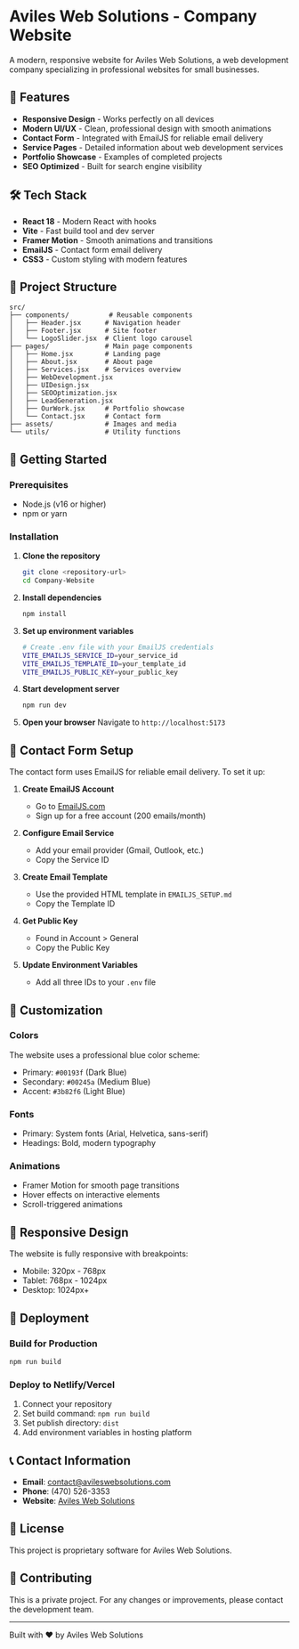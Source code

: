 # Aviles Web Solutions - Company Website

A modern, responsive website for Aviles Web Solutions, a web development company specializing in professional websites for small businesses.

## 🚀 Features

- **Responsive Design** - Works perfectly on all devices
- **Modern UI/UX** - Clean, professional design with smooth animations
- **Contact Form** - Integrated with EmailJS for reliable email delivery
- **Service Pages** - Detailed information about web development services
- **Portfolio Showcase** - Examples of completed projects
- **SEO Optimized** - Built for search engine visibility

## 🛠️ Tech Stack

- **React 18** - Modern React with hooks
- **Vite** - Fast build tool and dev server
- **Framer Motion** - Smooth animations and transitions
- **EmailJS** - Contact form email delivery
- **CSS3** - Custom styling with modern features

## 📁 Project Structure

```
src/
├── components/          # Reusable components
│   ├── Header.jsx      # Navigation header
│   ├── Footer.jsx      # Site footer
│   └── LogoSlider.jsx  # Client logo carousel
├── pages/              # Main page components
│   ├── Home.jsx        # Landing page
│   ├── About.jsx       # About page
│   ├── Services.jsx    # Services overview
│   ├── WebDevelopment.jsx
│   ├── UIDesign.jsx
│   ├── SEOOptimization.jsx
│   ├── LeadGeneration.jsx
│   ├── OurWork.jsx     # Portfolio showcase
│   └── Contact.jsx     # Contact form
├── assets/             # Images and media
└── utils/              # Utility functions
```

## 🚀 Getting Started

### Prerequisites
- Node.js (v16 or higher)
- npm or yarn

### Installation

1. **Clone the repository**
   ```bash
   git clone <repository-url>
   cd Company-Website
   ```

2. **Install dependencies**
   ```bash
   npm install
   ```

3. **Set up environment variables**
   ```bash
   # Create .env file with your EmailJS credentials
   VITE_EMAILJS_SERVICE_ID=your_service_id
   VITE_EMAILJS_TEMPLATE_ID=your_template_id
   VITE_EMAILJS_PUBLIC_KEY=your_public_key
   ```

4. **Start development server**
   ```bash
   npm run dev
   ```

5. **Open your browser**
   Navigate to `http://localhost:5173`

## 📧 Contact Form Setup

The contact form uses EmailJS for reliable email delivery. To set it up:

1. **Create EmailJS Account**
   - Go to [EmailJS.com](https://www.emailjs.com/)
   - Sign up for a free account (200 emails/month)

2. **Configure Email Service**
   - Add your email provider (Gmail, Outlook, etc.)
   - Copy the Service ID

3. **Create Email Template**
   - Use the provided HTML template in `EMAILJS_SETUP.md`
   - Copy the Template ID

4. **Get Public Key**
   - Found in Account > General
   - Copy the Public Key

5. **Update Environment Variables**
   - Add all three IDs to your `.env` file

## 🎨 Customization

### Colors
The website uses a professional blue color scheme:
- Primary: `#00193f` (Dark Blue)
- Secondary: `#00245a` (Medium Blue)
- Accent: `#3b82f6` (Light Blue)

### Fonts
- Primary: System fonts (Arial, Helvetica, sans-serif)
- Headings: Bold, modern typography

### Animations
- Framer Motion for smooth page transitions
- Hover effects on interactive elements
- Scroll-triggered animations

## 📱 Responsive Design

The website is fully responsive with breakpoints:
- Mobile: 320px - 768px
- Tablet: 768px - 1024px
- Desktop: 1024px+

## 🚀 Deployment

### Build for Production
```bash
npm run build
```

### Deploy to Netlify/Vercel
1. Connect your repository
2. Set build command: `npm run build`
3. Set publish directory: `dist`
4. Add environment variables in hosting platform

## 📞 Contact Information

- **Email**: contact@avileswebsolutions.com
- **Phone**: (470) 526-3353
- **Website**: [Aviles Web Solutions](https://avileswebsolutions.com)

## 📄 License

This project is proprietary software for Aviles Web Solutions.

## 🤝 Contributing

This is a private project. For any changes or improvements, please contact the development team.

---

Built with ❤️ by Aviles Web Solutions
